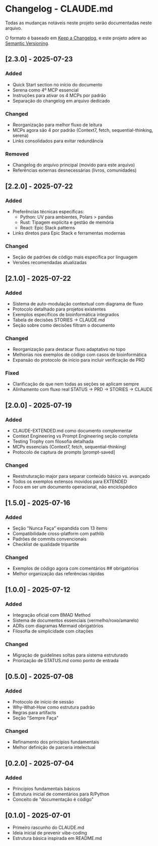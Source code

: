 # Changelog - CLAUDE.md

Todas as mudanças notáveis neste projeto serão documentadas neste arquivo.

O formato é baseado em [Keep a Changelog](https://keepachangelog.com/pt-BR/1.0.0/),
e este projeto adere ao [Semantic Versioning](https://semver.org/lang/pt-BR/).

## [2.3.0] - 2025-07-23
### Added
- Quick Start section no início do documento
- Serena como 4º MCP essencial
- Instruções para ativar os 4 MCPs por padrão
- Separação do changelog em arquivo dedicado

### Changed
- Reorganização para melhor fluxo de leitura
- MCPs agora são 4 por padrão (Context7, fetch, sequential-thinking, serena)
- Links consolidados para evitar redundância

### Removed
- Changelog do arquivo principal (movido para este arquivo)
- Referências externas desnecessárias (livros, comunidades)

## [2.2.0] - 2025-07-22
### Added
- Preferências técnicas específicas:
  - Python: UV para ambientes, Polars > pandas
  - Rust: Tipagem explícita e gestão de memória
  - React: Epic Stack patterns
- Links diretos para Epic Stack e ferramentas modernas

### Changed
- Seção de padrões de código mais específica por linguagem
- Versões recomendadas atualizadas

## [2.1.0] - 2025-07-22
### Added
- Sistema de auto-modulação contextual com diagrama de fluxo
- Protocolo detalhado para projetos existentes
- Exemplos específicos de bioinformática integrados
- Tabela de decisões STORIES → CLAUDE.md
- Seção sobre como decisões filtram o documento

### Changed
- Reorganização para destacar fluxo adaptativo no topo
- Melhorias nos exemplos de código com casos de bioinformática
- Expansão do protocolo de início para incluir verificação de PRD

### Fixed
- Clarificação de que nem todas as seções se aplicam sempre
- Alinhamento com fluxo real STATUS → PRD → STORIES → CLAUDE

## [2.0.0] - 2025-07-19
### Added
- CLAUDE-EXTENDED.md como documento complementar
- Context Engineering vs Prompt Engineering seção completa
- Testing Trophy com filosofia detalhada
- MCPs essenciais (Context7, fetch, sequential-thinking)
- Protocolo de captura de prompts [prompt-saved]

### Changed
- Reestruturação major para separar conteúdo básico vs. avançado
- Todos os exemplos extensos movidos para EXTENDED
- Foco em ser um documento operacional, não enciclopédico

## [1.5.0] - 2025-07-16
### Added
- Seção "Nunca Faça" expandida com 13 items
- Compatibilidade cross-platform com pathlib
- Padrões de commits convencionais
- Checklist de qualidade tripartite

### Changed
- Exemplos de código agora com comentários ## obrigatórios
- Melhor organização das referências rápidas

## [1.0.0] - 2025-07-12
### Added
- Integração oficial com BMAD Method
- Sistema de documentos essenciais (vermelho/roxo/amarelo)
- ADRs com diagramas Mermaid obrigatórios
- Filosofia de simplicidade com citações

### Changed
- Migração de guidelines soltas para sistema estruturado
- Priorização de STATUS.md como ponto de entrada

## [0.5.0] - 2025-07-08
### Added
- Protocolo de início de sessão
- Why-What-How como estrutura padrão
- Regras para artifacts
- Seção "Sempre Faça"

### Changed
- Refinamento dos princípios fundamentais
- Melhor definição de parceria intelectual

## [0.2.0] - 2025-07-04
### Added
- Princípios fundamentais básicos
- Estrutura inicial de comentários para R/Python
- Conceito de "documentação é código"

## [0.1.0] - 2025-07-01
- Primeiro rascunho do CLAUDE.md
- Ideia inicial de prevenir vibe-coding
- Estrutura básica inspirada em README.md